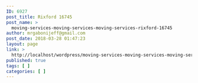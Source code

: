 ```yaml
---
ID: 6927
post_title: Rixford 16745
post_name: >
  moving-services-moving-services-moving-services-rixford-16745
author: mrgabonijeff@gmail.com
post_date: 2018-03-28 01:47:23
layout: page
link: >
  http://localhost/wordpress/moving-services-moving-services-moving-services-rixford-16745/
published: true
tags: [ ]
categories: [ ]
---
```

